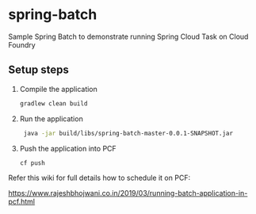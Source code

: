 # spring-batch
Sample Spring Batch to demonstrate running Spring Cloud Task on Cloud Foundry

## Setup steps
1. Compile the application
   ```bash
   gradlew clean build
   ```
2. Run the application
   ```bash
	java -jar build/libs/spring-batch-master-0.0.1-SNAPSHOT.jar
   ```	
3. Push the application into PCF
   ```bash
   cf push    
   ```

 Refer this wiki for full details how to schedule it on PCF:

https://www.rajeshbhojwani.co.in/2019/03/running-batch-application-in-pcf.html
